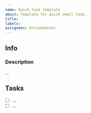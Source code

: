 ```yaml
---
name: Quick task template
about: Template for quick small task.
title:
labels:
assignees: krsiakdaniel
---
```


## Info

### Description

...

## Tasks

- [ ] ...
- [ ] ...
